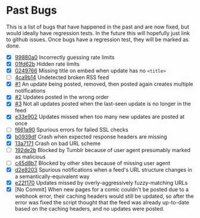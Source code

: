 # Past Bugs

This is a list of bugs that have happened in the past and are now fixed, but would ideally have regression tests.
In the future this will hopefully just link to github issues.
Once bugs have a regression test, they will be marked as done.

- [x] [99880a0](https://github.com/mymoomin/RSStoWebhook/commit/99880a040f5a3f365951836298555c06ea65a034) Incorrectly guessing rate limits
- [x] [01fd62b](https://github.com/mymoomin/RSStoWebhook/commit/01fd62be50918775b68bedbb71c1f4b5ec148acf) Hidden rate limits
- [x] [0249766](https://github.com/mymoomin/RSStoWebhook/commit/0249766c715879891e3d21bb61bc537839020f5b) Missing title on embed when update has no `<title>`
- [ ] [4ca9b14](https://github.com/mymoomin/RSStoWebhook/commit/4ca9b140de34290797844104c93952bcf481fc5c) Undetected broken RSS feed
- [x] [#1](https://github.com/mymoomin/RSStoWebhook/issues/1) An update being posted, removed, then posted again creates multiple notifications
- [x] [#2](https://github.com/mymoomin/RSStoWebhook/issues/2) Updates posted in the wrong order
- [x] [#3](https://github.com/mymoomin/RSStoWebhook/issues/3) Not all updates posted when the last-seen update is no longer in the feed
- [x] [e33e902](https://github.com/mymoomin/RSStoWebhook/commit/e33e902cbf8d7a1ce4e5bb096386ca6e70469921) Updates missed when too many new updates are posted at once
- [ ] [f661a90](https://github.com/mymoomin/RSStoWebhook/commit/f661a902a2ce2be570a9b039e0dde596f52ea624) Spurious errors for failed SSL checks
- [x] [b0939df](https://github.com/mymoomin/RSStoWebhook/commit/b0939df99bd28ed17d69e814cf51bb725fc97883) Crash when expected response headers are missing
- [x] [13a7171](https://github.com/mymoomin/RSStoWebhook/commit/13a7171be8f19164902a36e1f5abd587f852a303) Crash on bad URL scheme
- [ ] [192de2b](https://github.com/mymoomin/RSStoWebhook/commit/192de2b456810174aa09b6feac6a7b05f695a001) Blocked by Tumblr because of user agent presumably marked as malicious
- [ ] [c45d8b7](https://github.com/mymoomin/RSStoWebhook/commit/c45d8b7a8cdb3507f0a407f2e453e1ebde284e14) Blocked by other sites because of missing user agent
- [x] [d2e8203](https://github.com/mymoomin/RSStoWebhook/commit/d2e82035639559aa25ec4ccfb79e8bf551e0d5d2) Spurious notifications when a feed's URL structure changes in a semantically-equivalent way
- [x] [e22f170](https://github.com/mymoomin/RSStoWebhook/commit/e22f17071a57331d26e5b62ea7e5a3f1949660a9) Updates missed by overly-aggressively fuzzy-matching URLs
- [x] [No Commit] When new pages for a comic couldn't be posted due to a webhook error, their caching headers would still be updated, so after the error was fixed the script thought that the feed was already up-to-date based on the caching headers, and no updates were posted.
